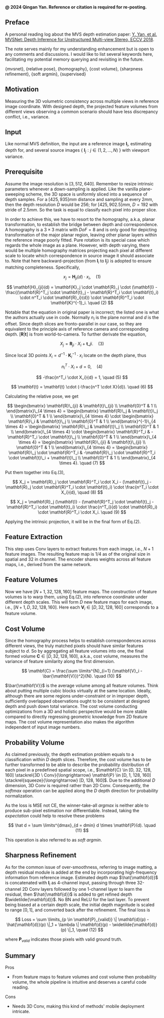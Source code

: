 **@ 2024 Qingan Yan. Reference or citation is required for re-posting.**

## Preface
A personal reading log about the MVS depth estimation paper: 
[Y. Yan, et al. MVSNet: Depth Inference for Unstructured Multi-view Stereo, ECCV 2018](https://arxiv.org/abs/1804.02505). 

The note serves mainly for my understanding enhancement but is open to any comments and discussions. I would like to list several keywords here, facilitating my potential memory querying and revisiting in the future.

{mvsnet}, {relative pose}, {homography}, {cost volume}, {sharpness refinement}, {soft argmin}, {supervised}

## Motivation
Measuring the 3D volumetric consistency across multiple views in reference image coordinate. With designed depth, the projected feature volumes from different views observing a common scenario should have less discrepancy conflict, i.e., variance.

## Input
Like normal MVS definition, the input are a reference image $\mathbf{I}_i$, estimating depth for, and several source images { $\mathbf{I}_j: j \in (1, 2,..., N)$ } with viewport variance.

## Prerequisite
Assume the image resolution is $[3, 512, 640]$. Remember to resize intrinsic parameters whenever a down-sampling is applied. Like the vanilla plane-sweeping scheme, the 3D space is uniformly sliced into a sequence of depth samples. For a $[425, 935] mm$ distance and sampling at every $2 mm$, then the depth resolution $D$ would be 256; for $[425, 902.5] mm$, $D = 192$ with stride of $2.5 mm$. So the task is equal to classify each pixel into proper slice.

In order to achieve this, we have to resort to the homography, a.k.a, planar transformation, to establish the bridge between depth and correspondence. A homography is a $3 \times 3$ matrix with $DoF = 8$ and is only good for depicting transformation of the major planar region, leaving other planar layers within the reference image poorly fitted. Pure rotation is its special case which regards the whole image as a plane. However, with depth varying, there would be multiple homography matrices projecting each pixel at different scale to locate which correspondence in source image it should associate to. Note that here backward-projection (from $\mathbf{I}_i$ to $\mathbf{I}_j$) is adopted to ensure matching completeness. Specifically,

```math
x_j = \mathbf{H}_{ji}(d) \cdot x_i, \quad (1)
```

$$
\mathbf{H}_{ji}(d) = \mathbf{K}_j \cdot \mathbf{R}_j \cdot (\mathbf{I} - \frac{(\mathbf{R}^T_j \cdot \mathbf{t}_j - \mathbf{R}^T_i \cdot \mathbf{t}_i) \cdot n^T_i \cdot \mathbf{R}_i}{d}) \cdot \mathbf{R}^T_i \cdot \mathbf{K}^{-1}_i. \quad (2)
$$

Notable that the equation in original paper is incorrect; the listed one is what the authors actually use in code. Normally $n_i$ is the plane normal and $d$ is the offset. Since depth slices are fronto-parallel in our case, so they are equivalent to the principle axis of reference camera and corresponding depth. $[\mathbf{R} | \mathbf{t}]$ is from world-to-camera. To further derivate the equation,

$$
%\begin{equation}
X_j = \mathbf{R}_{ ji } \cdot X_i + \mathbf{t}\_{ji}. \quad (3)
%\end{equation}
$$

Since local 3D points $X_i = d^{-1} \cdot \mathbf{K}^{-1}_i \cdot x_i$ locate on the depth plane, thus

$$
n^T_i \cdot X_i + d = 0, \quad (4)
$$

$$
-\frac{n^T_i \cdot X_i}{d} = 1, \quad (5)
$$

$$
\mathbf{t} = \mathbf{t} \cdot (-\frac{n^T \cdot X}{d}). \quad (6)
$$

Calculating the relative pose, we get

$$
\begin{bmatrix}
\mathbf{R}\_{ji} & \mathbf{t}\_{ji} \\
\mathbf{0}^T & 1 \\
\end{bmatrix}\_{4 \times 4} =
\begin{bmatrix}
\mathbf{R}\_j & \mathbf{t}\_j \\
\mathbf{0}^T & 1 \\
\end{bmatrix}\_{4 \times 4} 
\cdot
\begin{bmatrix}
\mathbf{R}\_i & \mathbf{t}\_j \\
\mathbf{0}^T & 1 \\
\end{bmatrix}^{-1}\_{4 \times 4} =
\begin{bmatrix}
\mathbf{R}\_j & \mathbf{t}\_j \\
\mathbf{0}^T & 1 \\
\end{bmatrix}\_{4 \times 4} \cdot
\begin{bmatrix}
\mathbf{R}^T_i & -\mathbf{R}^T_i \cdot \mathbf{t}\_j \\
\mathbf{0}^T & 1 \\
\end{bmatrix}\_{4 \times 4} =
\begin{bmatrix}
\mathbf{R}\_{ji} & \mathbf{t}\_{ji} \\
\mathbf{0}^T & 1 \\
\end{bmatrix}\_{4 \times 4} =
\begin{bmatrix}
\mathbf{R}\_j \cdot \mathbf{R}^T_i & -\mathbf{R}\_j \cdot \mathbf{R}^T_i \cdot \mathbf{t}\_i + \mathbf{t}\_j \\
\mathbf{0}^T & 1 \\
\end{bmatrix}_{4 \times 4}. \quad (7)
$$

Put them together into Eq.(3),

$$
X_j = \mathbf{R}_j \cdot \mathbf{R}^T_i \cdot X_i - (\mathbf{t}_j - \mathbf{R}_j \cdot \mathbf{R}^T_i \cdot \mathbf{t}_i) \cdot \frac{n^T_i \cdot X_i}{d}, \quad (8)
$$

$$
X_j = \mathbf{R}_j (\mathbf{I} - (\mathbf{R}^T_j \cdot \mathbf{t}_j - \mathbf{R}^T_i \cdot \mathbf{t}_i) \cdot \frac{n^T_i}{d} \cdot \mathbf{R}_i) \cdot \mathbf{R}^T_i \cdot X_i. \quad (9)
$$

Applying the intrinsic projection, it will be in the final form of Eq.(2).

## Feature Extraction
This step uses Conv layers to extract features from each image, i.e., $N + 1$ feature images. The resulting feature map is $1 / 4$ as of the original size in spatial and $32$ in channel. The encoder shares weights across all feature maps, i.e., derived from the same network.

## Feature Volumes
Now we have $[N + 1, 32, 128, 160]$ feature maps. The construction of feature volumes is to warp them, using Eq.(2), into reference coordinate under different depth scales. This will form $D$ new feature maps for each image, i.e., $[N + 1, D, 32, 128, 160]$. Here each $\mathbf{V}_i \in [D, 32, 128, 160]$ corresponds to a feature volume.

## Cost Volume
Since the homography process helps to establish correspondences across different views, the truly matched pixels should have similar features subject to $d$. So by aggregating all feature volumes into one, the final formed volume $\mathbf{C} \in [D, 32, 128, 160]$, a.k.a., cost volume, measures the variance of feature similarity along the first dimension. 

$$
\mathbf{C} = \frac{\sum \limits^{N}_{i=1} (\mathbf{V}_i - \bar{\mathbf{V}})^2}{N}. \quad (10)
$$

$\bar{\mathbf{V}}$ is the average volume among all feature volumes. Think about putting multiple cubic blocks virtually at the same location. Ideally, although there are some regions under-constraint or in improper depth, sufficiently overlapped observations ought to be consistent at designed depth and push down total variance. The cost volume conducting optimizations from a 3D and holistic perspective would be more stable compared to directly regressing geometric knowledge from 2D feature maps. The cost volume representation also makes the algorithm independent of input image numbers.

## Probability Volume
As claimed previously, the depth estimation problem equals to a classification within $D$ depth slices. Therefore, the cost volume has to be further transformed to be able to describe the probability distribution of each pixel in a predefined spatial scope, i.e., $\mathbf{C} \in [D, 32, 128, 160] \stackrel{3D \ Conv}{\longrightarrow} \mathbf{P} \in [D, 1, 128, 160] \stackrel{squeeze}{\longrightarrow} [D, 128, 160]$. Due to the additional $D$ dimension, 3D Conv is required rather than 2D Conv. Consequently, the $softmax$ operation can be applied along the $D$ depth direction for probability normalization.

As the loss is MSE not CE, the winner-take-all $argmax$ is neither able to produce sub-pixel estimation nor differentiable. Instead, taking the $expectation$ could help to resolve these problems

$$
\hat d = \sum \limits^{dmax}_{d = dmin} d \times \mathbf{P}(d). \quad (11)
$$

This operation is also referred to as $soft \ argmin$.

## Sharpness Refinement
As for the common issue of over-smoothness, referring to image matting, a depth residual module is added at the end by incorporating high-frequency information from reference image. Estimated depth map $\hat{\mathbf{d}}$ is concatenated with $\mathbf{I}_i$ as 4-channel input, passing through three 32-channel 2D Conv layers followed by one 1-channel layer to learn the residual, then $\hat{\mathbf{d}}$ is added to get refined depth $\widetilde{\mathbf{d}}$. No BN and ReLU for the last layer. To prevent being biased at a certain depth scale, the initial depth magnitude is scaled to range $[0, 1]$, and converted back after the refinement. The final loss is

$$
Loss = \sum \limits_{p \in \mathbf{P}_{valid}} \| \mathbf{d}(p) - \hat{\mathbf{d}}(p) \|_1 + \lambda \| \mathbf{d}(p) - \widetilde{\mathbf{d}}(p) \|_1, \quad (12)
$$

where $\mathbf{P}_{valid}$ indicates those pixels with valid ground truth.

## Summary
Pros
- From feature maps to feature volumes and cost volume then probability volume, the whole pipeline is intuitive and deserves a careful code reading.

Cons
- Needs 3D Conv, making this kind of methods' mobile deployment intricate.